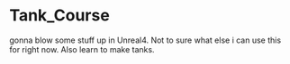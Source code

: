 # Tank_Course
gonna blow some stuff up in Unreal4. Not to sure what else i can use this for right now.
Also learn to make tanks.
